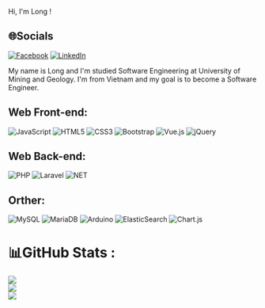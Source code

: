 Hi, I'm Long ! 

## 🌐Socials
[![Facebook](https://img.shields.io/badge/Facebook-%231877F2.svg?logo=Facebook&logoColor=white)](https://facebook.com/https://www.facebook.com/longcong38) [![LinkedIn](https://img.shields.io/badge/LinkedIn-%230077B5.svg?logo=linkedin&logoColor=white)](https://linkedin.com/in/https://www.linkedin.com/longnguyenthanh) 

My name is Long and I'm studied Software Engineering at University of Mining and Geology. I'm from Vietnam and my goal is to become a Software Engineer.

## Web Front-end: 

![JavaScript](https://img.shields.io/badge/javascript-%23323330.svg?style=for-the-badge&logo=javascript&logoColor=%23F7DF1E) ![HTML5](https://img.shields.io/badge/html5-%23E34F26.svg?style=for-the-badge&logo=html5&logoColor=white) ![CSS3](https://img.shields.io/badge/css3-%231572B6.svg?style=for-the-badge&logo=css3&logoColor=white) ![Bootstrap](https://img.shields.io/badge/bootstrap-%23563D7C.svg?style=for-the-badge&logo=bootstrap&logoColor=white) ![Vue.js](https://img.shields.io/badge/vuejs-%2335495e.svg?style=for-the-badge&logo=vuedotjs&logoColor=%234FC08D) ![jQuery](https://img.shields.io/badge/jquery-%230769AD.svg?style=for-the-badge&logo=jquery&logoColor=white)

## Web Back-end: 

 ![PHP](https://img.shields.io/badge/php-%23777BB4.svg?style=for-the-badge&logo=php&logoColor=white) ![Laravel](https://img.shields.io/badge/laravel-%23FF2D20.svg?style=for-the-badge&logo=laravel&logoColor=white) ![NET](https://camo.githubusercontent.com/cf1a49b0e15f9c42fc747bf4b105afc42bfd53d27b566a6d32dbc177fedb4af8/68747470733a2f2f696d672e736869656c64732e696f2f62616467652f2e4e45542d3543324439313f7374796c653d666f722d7468652d6261646765266c6f676f3d2e6e6574266c6f676f436f6c6f723d7768697465)
 
 ## Orther: 
 
![MySQL](https://img.shields.io/badge/mysql-%2300f.svg?style=for-the-badge&logo=mysql&logoColor=white) ![MariaDB](https://img.shields.io/badge/MariaDB-003545?style=for-the-badge&logo=mariadb&logoColor=white) ![Arduino](https://img.shields.io/badge/-Arduino-00979D?style=for-the-badge&logo=Arduino&logoColor=white) ![ElasticSearch](https://img.shields.io/badge/-ElasticSearch-005571?style=for-the-badge&logo=elasticsearch)  ![Chart.js](https://img.shields.io/badge/chart.js-F5788D.svg?style=for-the-badge&logo=chart.js&logoColor=white)

# 📊GitHub Stats : 
![](https://github-readme-stats.vercel.app/api?username=longcong&theme=radical&hide_border=false&include_all_commits=false&count_private=false)<br/>
![](https://github-readme-streak-stats.herokuapp.com/?user=longcong&theme=radical&hide_border=false)<br/>
![](https://github-readme-stats.vercel.app/api/top-langs/?username=longcong&theme=radical&hide_border=false&include_all_commits=false&count_private=false&layout=compact)
